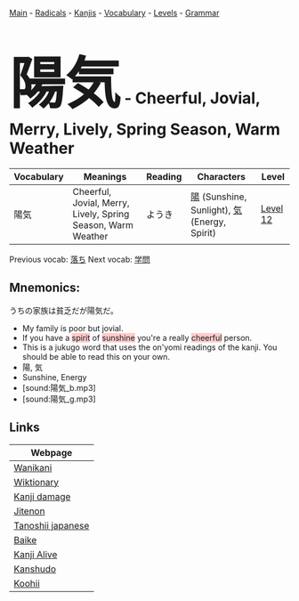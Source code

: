 <style> bigfont {font-size: 100px}</style>
[Main](../README.md) -
[Radicals](../radicals.md) -
[Kanjis](../kanjis.md) -
[Vocabulary](../vocabulary.md) -
[Levels](../levels.md) -
[Grammar](../grammar.md)
# <bigfont> 陽気</bigfont> - Cheerful, Jovial, Merry, Lively, Spring Season, Warm Weather 

| Vocabulary | Meanings | Reading | Characters | Level |
| --- | --- | --- | --- | --- |
| 陽気 | Cheerful, Jovial, Merry, Lively, Spring Season, Warm Weather | ようき |  [陽](../kanjis/陽.md) (Sunshine, Sunlight), [気](../kanjis/気.md) (Energy, Spirit) | [Level 12](../levels/wk_level12.md) |

Previous vocab: [落ち](落ち.md) Next vocab: [学問](学問.md) 

## Mnemonics:
うちの家族は貧乏だが陽気だ。
* My family is poor but jovial.
* If you have a <span style="background-color:#ffcccb"> spirit</span> of <span style="background-color:#ffcccb"> sunshine</span> you're a really <span style="background-color:#ffcccb"> cheerful</span> person.
* This is a jukugo word that uses the on'yomi readings of the kanji. You should be able to read this on your own.
* 陽, 気
* Sunshine, Energy
* [sound:陽気_b.mp3]
* [sound:陽気_g.mp3]


## Links 

| Webpage |
| --- |
| [Wanikani          ](https://www.wanikani.com/kanji/陽気) |
| [Wiktionary        ](https://en.wiktionary.org/wiki/陽気) |
| [Kanji damage      ](http://www.kanjidamage.com/kanji/search?utf8=✓&q=陽気) |
| [Jitenon           ](https://jitenon.com/kanji/陽気) |
| [Tanoshii japanese ](https://www.tanoshiijapanese.com/dictionary/kanji.cfm?k=陽気) |
| [Baike             ](https://baike.baidu.com/item/陽気) |
| [Kanji Alive       ](https://app.kanjialive.com/陽気) |
| [Kanshudo          ](https://www.kanshudo.com/searchmn?q=陽気) |
| [Koohii            ](https://kanji.koohii.com/study/kanji/陽気) |
